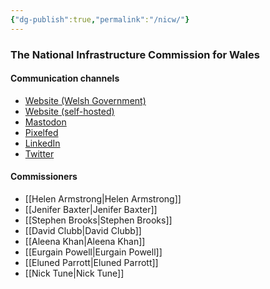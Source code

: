 ```yaml
---
{"dg-publish":true,"permalink":"/nicw/"}
---
```


### The National Infrastructure Commission for Wales
#### Communication channels
- [Website (Welsh Government)](https://www.gov.wales/national-infrastructure-commission-wales)
- [Website (self-hosted)](https://nationalinfrastructurecommission.wales/)
- [Mastodon](https://toot.wales/@nicw)
- [Pixelfed](https://pix.toot.wales/i/web/profile/475222109687326198)
- [LinkedIn](https://www.linkedin.com/company/26268509/)
- [Twitter](https://nitter.mint.lgbt/InfraCommCymru)

#### Commissioners
- [[Helen Armstrong\|Helen Armstrong]]
- [[Jenifer Baxter\|Jenifer Baxter]]
- [[Stephen Brooks\|Stephen Brooks]]
- [[David Clubb\|David Clubb]]
- [[Aleena Khan\|Aleena Khan]]
- [[Eurgain Powell\|Eurgain Powell]]
- [[Eluned Parrott\|Eluned Parrott]]
- [[Nick Tune\|Nick Tune]]